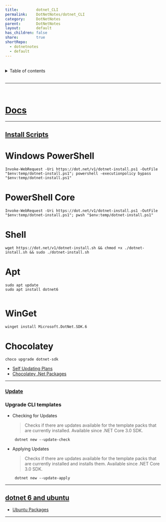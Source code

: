 ```yaml
---  
title:        dotnet_CLI  
permalink:    DotNetNotes/dotnet_CLI  
category:     DotNetNotes  
parent:       DotNetNotes  
layout:       default  
has_children: false  
share:        true  
shortRepo:  
  - dotnetnotes  
  - default  
---  
```

  
  
<br/>  
  
<details markdown="block">  
<summary>  
Table of contents  
</summary>  
{: .text-delta }  
1. TOC  
{:toc}  
</details>  
  
<br/>  
  
***  
  
<br/>  
  
# [Docs](https://learn.microsoft.com/en-us/dotnet/core/tools/)  
  
 ***  
  
## [Install Scripts](https://learn.microsoft.com/en-us/dotnet/core/tools/dotnet-install-script)  
  
# Windows PowerShell  
  
```shell  
Invoke-WebRequest -Uri https://dot.net/v1/dotnet-install.ps1 -OutFile "$env:temp/dotnet-install.ps1"; powershell -executionpolicy bypass "$env:temp/dotnet-install.ps1"  
```  
  
# PowerShell Core  
  
```shell  
Invoke-WebRequest -Uri https://dot.net/v1/dotnet-install.ps1 -OutFile "$env:temp/dotnet-install.ps1"; pwsh "$env:temp/dotnet-install.ps1"  
```  
  
# Shell  
  
```shell  
wget https://dot.net/v1/dotnet-install.sh && chmod +x ./dotnet-install.sh && sudo ./dotnet-install.sh  
```  
  
# Apt  
  
```shell  
sudo apt update  
sudo apt install dotnet6  
  
```  
  
# WinGet  
  
```shell  
winget install Microsoft.DotNet.SDK.6  
```  
  
# Chocolatey  
  
```shell  
choco upgrade dotnet-sdk  
```  
  
- [Self Updating Plans](https://github.com/dotnet/sdk/issues/23700)  
- [Chocolatey .Net Packages](https://community.chocolatey.org/packages/dotnet-sdk/)  
  
***  
  
### [Update](https://learn.microsoft.com/en-us/dotnet/core/tools/dotnet-tool-update)  
  
### Upgrade CLI templates  
  
- Checking for Updates  
  > Checks if there are updates available for the template packs that are currently installed. Available since .NET Core 3.0 SDK.  
  
       dotnet new --update-check  
  
- Applying Updates  
  > Checks if there are updates available for the template packs that are currently installed and installs them. Available since .NET Core 3.0 SDK.  
  
       dotnet new --update-apply  
  
***  
  
## [dotnet 6 and ubuntu](https://devblogs.microsoft.com/dotnet/dotnet-6-is-now-in-ubuntu-2204/)  
  
- [Ubuntu Packages](https://packages.ubuntu.com/search?suite=default&section=all&arch=any&keywords=dotnet&searchon=names)  
  
***